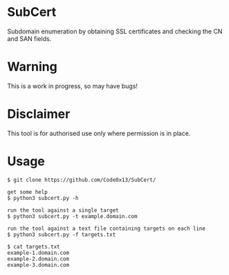 # SubCert
Subdomain enumeration by obtaining SSL certificates and checking the CN and SAN fields.

# Warning
This is a work in progress, so may have bugs! 

# Disclaimer

This tool is for authorised use only where permission is in place.

# Usage
```
$ git clone https://github.com/Code0x13/SubCert/

get some help
$ python3 subcert.py -h

run the tool against a single target
$ python3 subcert.py -t example.domain.com

run the tool against a text file containing targets on each line
$ python3 subcert.py -f targets.txt

$ cat targets.txt
example-1.domain.com
example-2.domain.com
example-3.domain.com
```

